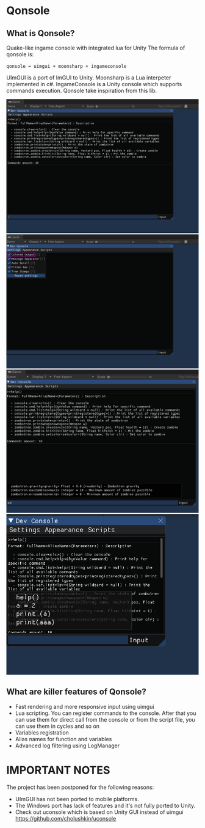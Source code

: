 # Qonsole
## What is Qonsole?
Quake-like ingame console with integrated lua for Unity
The formula of qonsole is:

```
qonsole = uimgui + moonsharp + ingameconsole
```

UImGUI is a port of ImGUI to Unity.
Moonsharp is a Lua interpeter implemented in c#.
IngameConsole is a Unity console which supports commands execution. Qonsole take inspiration from this lib.

![Screenshot_1](Images~/Screenshot_1.png)
![Screenshot_2](Images~/Screenshot_2.png)
![Screenshot_3](Images~/Screenshot_3.png)
![Screenshot_4](Images~/Screenshot_4.png)



## What are killer features of Qonsole?
* Fast rendering and more responsive input using uimgui
* Lua scripting. You can register commands to the console. After that you can use them for direct call from the console or from the script file, you can use them in cycles and so on
* Variables registration
* Alias names for function and variables
* Advanced log filtering using LogManager

# IMPORTANT NOTES
The project has been postponed for the following reasons:
* UImGUI has not been ported to mobile platforms.
* The Windows port has lack of features and it's not fully ported to Unity.
* Check out uconsole which is based on Unity GUI instead of uimgui https://github.com/cholushkin/uconsole 
